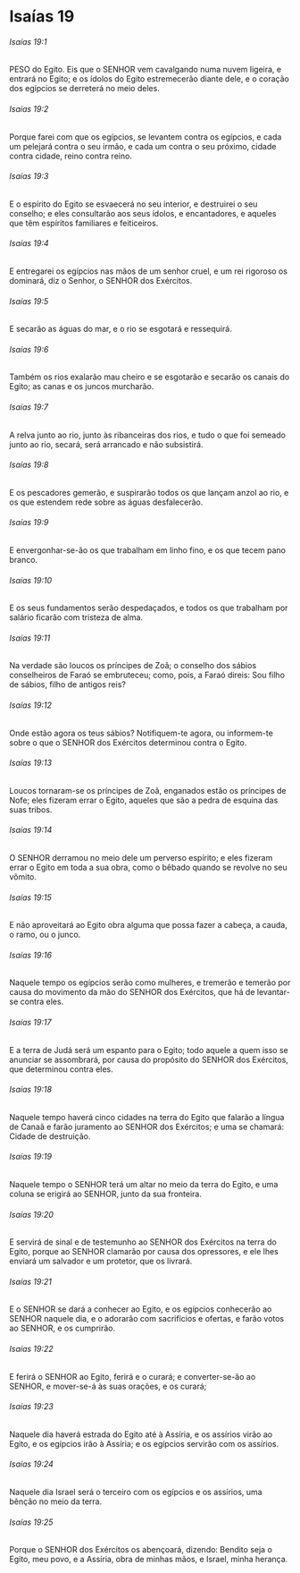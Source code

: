 # Isaías 19

###### Isaías 19:1

PESO do Egito. Eis que o SENHOR vem cavalgando numa nuvem ligeira, e entrará no Egito; e os ídolos do Egito estremecerão diante dele, e o coração dos egípcios se derreterá no meio deles.

###### Isaías 19:2

Porque farei com que os egípcios, se levantem contra os egípcios, e cada um pelejará contra o seu irmão, e cada um contra o seu próximo, cidade contra cidade, reino contra reino.

###### Isaías 19:3

E o espírito do Egito se esvaecerá no seu interior, e destruirei o seu conselho; e eles consultarão aos seus ídolos, e encantadores, e aqueles que têm espíritos familiares e feiticeiros.

###### Isaías 19:4

E entregarei os egípcios nas mãos de um senhor cruel, e um rei rigoroso os dominará, diz o Senhor, o SENHOR dos Exércitos.

###### Isaías 19:5

E secarão as águas do mar, e o rio se esgotará e ressequirá.

###### Isaías 19:6

Também os rios exalarão mau cheiro e se esgotarão e secarão os canais do Egito; as canas e os juncos murcharão.

###### Isaías 19:7

A relva junto ao rio, junto às ribanceiras dos rios, e tudo o que foi semeado junto ao rio, secará, será arrancado e não subsistirá.

###### Isaías 19:8

E os pescadores gemerão, e suspirarão todos os que lançam anzol ao rio, e os que estendem rede sobre as águas desfalecerão.

###### Isaías 19:9

E envergonhar-se-ão os que trabalham em linho fino, e os que tecem pano branco.

###### Isaías 19:10

E os seus fundamentos serão despedaçados, e todos os que trabalham por salário ficarão com tristeza de alma.

###### Isaías 19:11

Na verdade são loucos os príncipes de Zoã; o conselho dos sábios conselheiros de Faraó se embruteceu; como, pois, a Faraó direis: Sou filho de sábios, filho de antigos reis?

###### Isaías 19:12

Onde estão agora os teus sábios? Notifiquem-te agora, ou informem-te sobre o que o SENHOR dos Exércitos determinou contra o Egito.

###### Isaías 19:13

Loucos tornaram-se os príncipes de Zoã, enganados estão os príncipes de Nofe; eles fizeram errar o Egito, aqueles que são a pedra de esquina das suas tribos.

###### Isaías 19:14

O SENHOR derramou no meio dele um perverso espírito; e eles fizeram errar o Egito em toda a sua obra, como o bêbado quando se revolve no seu vômito.

###### Isaías 19:15

E não aproveitará ao Egito obra alguma que possa fazer a cabeça, a cauda, o ramo, ou o junco.

###### Isaías 19:16

Naquele tempo os egípcios serão como mulheres, e tremerão e temerão por causa do movimento da mão do SENHOR dos Exércitos, que há de levantar-se contra eles.

###### Isaías 19:17

E a terra de Judá será um espanto para o Egito; todo aquele a quem isso se anunciar se assombrará, por causa do propósito do SENHOR dos Exércitos, que determinou contra eles.

###### Isaías 19:18

Naquele tempo haverá cinco cidades na terra do Egito que falarão a língua de Canaã e farão juramento ao SENHOR dos Exércitos; e uma se chamará: Cidade de destruição.

###### Isaías 19:19

Naquele tempo o SENHOR terá um altar no meio da terra do Egito, e uma coluna se erigirá ao SENHOR, junto da sua fronteira.

###### Isaías 19:20

E servirá de sinal e de testemunho ao SENHOR dos Exércitos na terra do Egito, porque ao SENHOR clamarão por causa dos opressores, e ele lhes enviará um salvador e um protetor, que os livrará.

###### Isaías 19:21

E o SENHOR se dará a conhecer ao Egito, e os egípcios conhecerão ao SENHOR naquele dia, e o adorarão com sacrifícios e ofertas, e farão votos ao SENHOR, e os cumprirão.

###### Isaías 19:22

E ferirá o SENHOR ao Egito, ferirá e o curará; e converter-se-ão ao SENHOR, e mover-se-á às suas orações, e os curará;

###### Isaías 19:23

Naquele dia haverá estrada do Egito até à Assíria, e os assírios virão ao Egito, e os egípcios irão à Assíria; e os egípcios servirão com os assírios.

###### Isaías 19:24

Naquele dia Israel será o terceiro com os egípcios e os assírios, uma bênção no meio da terra.

###### Isaías 19:25

Porque o SENHOR dos Exércitos os abençoará, dizendo: Bendito seja o Egito, meu povo, e a Assíria, obra de minhas mãos, e Israel, minha herança.

